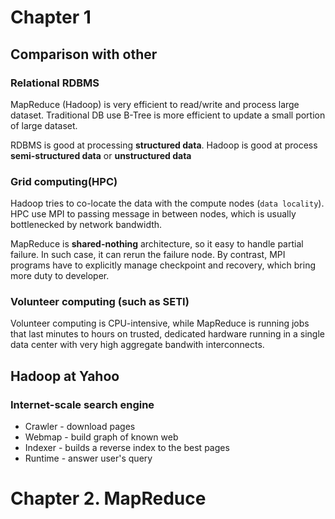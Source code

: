 # Chapter 1
## Comparison with other
### Relational RDBMS
MapReduce (Hadoop) is very efficient to read/write and process large dataset. Traditional DB use B-Tree is more efficient to 
update a small portion of large dataset.

RDBMS is good at processing **structured data**. Hadoop is good at process **semi-structured data** or **unstructured data**

### Grid computing(HPC)
Hadoop tries to co-locate the data with the compute nodes (`data locality`). HPC use MPI to passing message in between nodes,
which is usually bottlenecked by network bandwidth.

MapReduce is **shared-nothing** architecture, so it easy to handle partial failure. In such case, it can rerun the failure node. By contrast, MPI programs have to explicitly manage checkpoint and recovery, which bring more duty to developer.

### Volunteer computing (such as SETI)
Volunteer computing is CPU-intensive, while MapReduce is running jobs that last minutes to hours on trusted, dedicated hardware
running in a single data center with very high aggregate bandwith interconnects.

## Hadoop at Yahoo
### Internet-scale search engine
* Crawler - download pages
* Webmap - build graph of known web
* Indexer - builds a reverse index to the best pages
* Runtime - answer user's query

# Chapter 2. MapReduce
